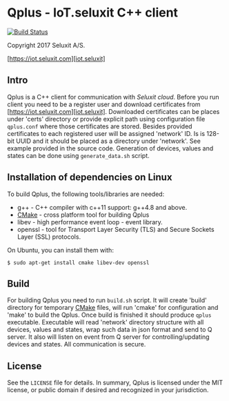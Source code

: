 Qplus - IoT.seluxit C++ client
===================================================

[![Build Status](https://travis-ci.org/Seluxit/qplus.svg?branch=master)](https://travis-ci.org/Seluxit/qplus) 

Copyright 2017 Seluxit A/S.

[https://iot.seluxit.com][iot.seluxit]

[iot.seluxit]: https://iot.seluxit.com

Intro
-----------------------

Qplus is a C++ client for communication with *Seluxit cloud*. Before you run client you need to be a register user and
download certificates from [https://iot.seluxit.com][iot.seluxit]. Downloaded certificates can be places under 'certs' directory or
provide explicit path using configuration file `qplus.conf` where those certificates are stored. Besides provided
certificates to each registered user will be assigned 'network' ID. Is is 128-bit UUID and it should be placed as a
directory under 'network'. See example provided in the source code. 
Generation of devices, values and states can be done using `generate_data.sh` script.

Installation of dependencies on Linux 
-----------------------

To build Qplus, the following tools/libraries are needed:

  * g++ - C++ compiler with c++11 support: g++4.8 and above.
  * [CMake][cmake-org] - cross platform tool for building Qplus  
  * libev - high performance event loop - event library.
  * openssl - tool for Transport Layer Security (TLS) and Secure Sockets Layer (SSL) protocols. 

[cmake-org]: https://cmake.org/

On Ubuntu, you can install them with:

    $ sudo apt-get install cmake libev-dev openssl 


## Build 

For building Qplus you need to run `build.sh` script. It will create 'build' directory for temporary [CMake][cmake-org] 
files, will run 'cmake' for configuration and 'make' to build the Qplus. 
Once build is finished it should produce `qplus` executable. Executable will read 'network' directory structure with all
devices, values and states, wrap such data in json format and send to Q server. It also will listen on event from Q
server for controlling/updating devices and states. All communication is secure. 

## License

See the `LICENSE` file for details. In summary, Qplus is licensed under the
MIT license, or public domain if desired and recognized in your jurisdiction.
